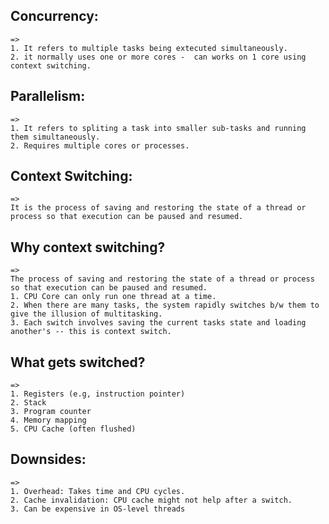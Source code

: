 ## Concurrency: 
    =>
    1. It refers to multiple tasks being extecuted simultaneously.
    2. it normally uses one or more cores -  can works on 1 core using context switching.
    
## Parallelism:
    =>
    1. It refers to spliting a task into smaller sub-tasks and running them simultaneously.
    2. Requires multiple cores or processes.

## Context Switching:
    =>
    It is the process of saving and restoring the state of a thread or process so that execution can be paused and resumed.


## Why context switching?
    =>
    The process of saving and restoring the state of a thread or process so that execution can be paused and resumed.
    1. CPU Core can only run one thread at a time.
    2. When there are many tasks, the system rapidly switches b/w them to give the illusion of multitasking.
    3. Each switch involves saving the current tasks state and loading another's -- this is context switch.

## What gets switched?
    =>
    1. Registers (e.g, instruction pointer)
    2. Stack
    3. Program counter
    4. Memory mapping
    5. CPU Cache (often flushed)

## Downsides:
    =>
    1. Overhead: Takes time and CPU cycles.
    2. Cache invalidation: CPU cache might not help after a switch.
    3. Can be expensive in OS-level threads
    

